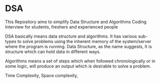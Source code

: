 # DSA

This Repository aims to simplify Data Structure and Algorithms Coding Interview for students, freshers and experienced people

DSA basically means data structure and algorithms. It has various sub-types to solve problems using the inherent memory of the system/server where the program is running.
Data Structure, as the name suggests, It is structure which can hold data in different ways.


Algorithms means a set of steps which when followed chronologically or in some logic, will produce an output which is desirable to solve a problem. 

Time Complexity, Space complexity, 